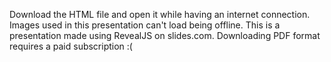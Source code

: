 Download the HTML file and open it while having an internet connection. Images used in this presentation can't load being offline.
This is a presentation made using RevealJS on slides.com.
Downloading PDF format requires a paid subscription :(
